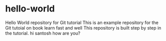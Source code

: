 # hello-world
Hello World repository for Git tutorial
This is an example repository for the Git tutoial on book
learn fast and well
This repository is built step by step in the tutorial.
hi santosh how are you?
